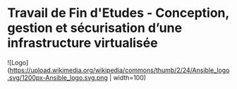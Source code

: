 # Travail de Fin d'Etudes - Conception, gestion et sécurisation d’une infrastructure virtualisée
![Logo](https://upload.wikimedia.org/wikipedia/commons/thumb/2/24/Ansible_logo.svg/1200px-Ansible_logo.svg.png | width=100)
